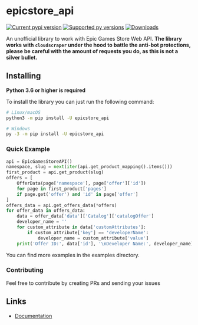 # epicstore_api

[![Current pypi version](https://img.shields.io/pypi/v/epicstore-api.svg)](https://pypi.org/project/epicstore-api/)
[![Supported py versions](https://img.shields.io/pypi/pyversions/epicstore-api.svg)](https://pypi.org/project/epicstore-api/)
[![Downloads](https://pepy.tech/badge/epicstore-api)](https://pypi.org/project/epicstore-api/)

An unofficial library to work with Epic Games Store Web API.
**The library works with `cloudscraper` under the hood to battle the anti-bot protections, please be careful with the amount of requests you do, as this is not a silver bullet.**

## Installing

**Python 3.6 or higher is required**

To install the library you can just run the following command:

``` sh
# Linux/macOS
python3 -m pip install -U epicstore_api

# Windows
py -3 -m pip install -U epicstore_api
```


### Quick Example

``` py
api = EpicGamesStoreAPI()
namespace, slug = next(iter(api.get_product_mapping().items()))
first_product = api.get_product(slug)
offers = [
    OfferData(page['namespace'], page['offer']['id'])
    for page in first_product['pages']
    if page.get('offer') and 'id' in page['offer']
]
offers_data = api.get_offers_data(*offers)
for offer_data in offers_data:
    data = offer_data['data']['Catalog']['catalogOffer']
    developer_name = ''
    for custom_attribute in data['customAttributes']:
        if custom_attribute['key'] == 'developerName':
            developer_name = custom_attribute['value']
    print('Offer ID:', data['id'], '\nDeveloper Name:', developer_name)
```

You can find more examples in the examples directory.

### Contributing
Feel free to contribute by creating PRs and sending your issues

## Links
* [Documentation](https://epicstore-api.readthedocs.io/en/latest/)
